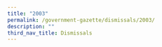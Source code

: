 ```yaml
---
title: "2003"
permalink: /government-gazette/dismissals/2003/
description: ""
third_nav_title: Dismissals
---
```

